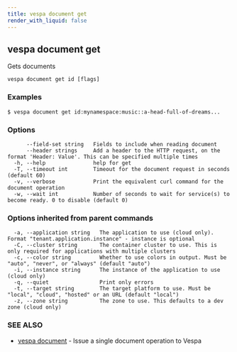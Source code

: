 ```yaml
---
title: vespa document get
render_with_liquid: false
---
```


## vespa document get

Gets documents

```
vespa document get id [flags]
```

### Examples

```
$ vespa document get id:mynamespace:music::a-head-full-of-dreams...
```

### Options

```
      --field-set string   Fields to include when reading document
      --header strings     Add a header to the HTTP request, on the format 'Header: Value'. This can be specified multiple times
  -h, --help               help for get
  -T, --timeout int        Timeout for the document request in seconds (default 60)
  -v, --verbose            Print the equivalent curl command for the document operation
  -w, --wait int           Number of seconds to wait for service(s) to become ready. 0 to disable (default 0)
```

### Options inherited from parent commands

```
  -a, --application string   The application to use (cloud only). Format "tenant.application.instance" - instance is optional
  -C, --cluster string       The container cluster to use. This is only required for applications with multiple clusters
  -c, --color string         Whether to use colors in output. Must be "auto", "never", or "always" (default "auto")
  -i, --instance string      The instance of the application to use (cloud only)
  -q, --quiet                Print only errors
  -t, --target string        The target platform to use. Must be "local", "cloud", "hosted" or an URL (default "local")
  -z, --zone string          The zone to use. This defaults to a dev zone (cloud only)
```

### SEE ALSO

* [vespa document](vespa_document.html)	 - Issue a single document operation to Vespa

